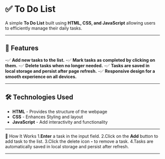 # ✅ To Do List 

A simple **To Do List** built using **HTML, CSS, and JavaScript** allowing users to efficiently manage their daily tasks.



---

## 🚀 Features  
-✅ **Add new tasks to the list.**
-✅ **Mark tasks as completed by clicking on them.**
-✅ **Delete tasks when no longer needed.**
-✅ **Tasks are saved in local storage and persist after page refresh.**
-✅ **Responsive design for a smooth experience on all devices.**


---

## 🛠️ Technologies Used  
- **HTML** - Provides the structure of the webpage  
- **CSS** - Enhances Styling and layout  
- **JavaScript** - Add interactivity and functionality  

---

🎯 How It Works
1.**Enter** a task in the input field.
2.Click on the **Add** button to add task to the list.
3.Click the delete icon **-** to remove a task.
4.Tasks are automatically saved in local storage and persist after refresh.

---
